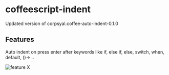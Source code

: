 # coffeescript-indent

Updated version of corpsyal.coffee-auto-indent-0.1.0

## Features

Auto indent on press enter after keywords like if, else if, else, switch, when, default, ()-> ..

![feature X](https://image.ibb.co/fDC6xx/feature_x.gif)
